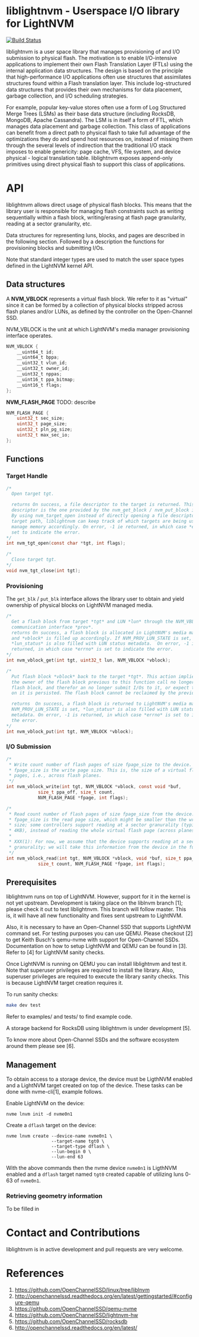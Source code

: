 # liblightnvm - Userspace I/O library for LightNVM

[![Build Status](https://travis-ci.org/OpenChannelSSD/liblightnvm.svg?branch=master)](https://travis-ci.org/safl/liblightnvm)

liblightnvm is a user space library that manages provisioning of and I/O
submission to physical flash. The motivation is to enable I/O-intensive
applications to implement their own Flash Translation Layer (FTLs) using
the internal application data structures.  The design is based on the principle that high-performance
I/O applications often use structures that assimilates structures found within a 
Flash translation layer. This include log-structured data structures that provides their
own mechanisms for data placement, garbage collection, and I/O scheduling
strategies.  

For example, popular key-value stores often use a form of Log Structured Merge Trees (LSMs) as
their base data structure (including RocksDB, MongoDB, Apache Cassandra). The LSM
is in itself a form of FTL, which manages data placement and garbage
collection.  This class of applications can benefit from a direct path to
physical flash to take full advantage of the optimizations they do and spend
host resources on, instead of missing them through the several levels of
indirection that the traditional I/O stack imposes to enable genericity: page
cache, VFS, file system, and device physical - logical translation table.
liblightnvm exposes append-only primitives using direct physical flash to
support this class of applications.

# API

liblightnvm allows direct usage of physical flash blocks. This means that the
library user is responsible for managing flash constraints such as writing
sequentially within a flash block, writing/erasing at flash page granularity,
reading at a sector granularity, etc.

Data structures for representing luns, blocks, and pages are described in the
following section. Followed by a description the functions for provisioning
blocks and submitting I/Os.

Note that standard integer types are used to match the user space types defined
in the LightNVM kernel API.

## Data structures

A **NVM_VBLOCK** represents a virtual flash block. We refer to it as "virtual"
since it can be formed by a collection of physical blocks stripped across flash
planes and/or LUNs, as defined by the controller on the Open-Channel SSD.

NVM_VBLOCK is the unit at which LightNVM's media manager provisioning interface
operates.

```c
NVM_VBLOCK {
	__uint64_t id;
	__uint64_t bppa;
	__uint32_t vlun_id;
	__uint32_t owner_id;
	__uint32_t nppas;
	__uint16_t ppa_bitmap;
	__uint16_t flags;
};
```

**NVM_FLASH_PAGE** TODO: describe

```c
NVM_FLASH_PAGE {
	uint32_t sec_size;
	uint32_t page_size;
	uint32_t pln_pg_size;
	uint32_t max_sec_io;
};
```

## Functions


### Target Handle

```c
/*
  Open target tgt.

  returns On success, a file descriptor to the target is returned. This file
  descriptor is the one provided by the nvm_get_block / nvm_put_block interface.
  By using nvm_target_open instead of directly opening a file descriptor to the
  target path, liblightnvm can keep track of which targets are being used and
  manage memory accordingly. On error, -1 ie returned, in which case *errno* is
  set to indicate the error.
*/
int nvm_tgt_open(const char *tgt, int flags);
```

```c
/*
  Close target tgt.
*/
void nvm_tgt_close(int tgt);
```

### Provisioning

The `get_blk` / `put_blk` interface allows the library user to obtain and yield
ownership of physical blocks on LightNVM managed media.

```c
/*
  Get a flash block from target *tgt* and LUN *lun* through the NVM_VBLOCK
  communication interface *prov*.
  returns On success, a flash block is allocated in LightNVM's media manager
  and *vblock* is filled up accordingly. If NVM_PROV_LUN_STATE is set,
  *lun_status* is also filled with LUN status metadata.  On error, -1 is
  returned, in which case *errno* is set to indicate the error.
*/
int nvm_vblock_get(int tgt, uint32_t lun, NVM_VBLOCK *vblock);
```

```c
/*
  Put flash block *vblock* back to the target *tgt*. This action implies that
  the owner of the flash block previous to this function call no longer owns the
  flash block, and therefor an no longer submit I/Os to it, or expect that data
  on it is persisted. The flash block cannot be reclaimed by the previous owner.

  returns  On success, a flash block is returned to LightNVM's media manager. If
  NVM_PROV_LUN_STATE is set, *lun_status* is also filled with LUN status
  metadata. On error, -1 is returned, in which case *errno* is set to indicate
  the error.
*/
int nvm_vblock_put(int tgt, NVM_VBLOCK *vblock);
```

### I/O Submission

```c
/*
 * Write count number of flash pages of size fpage_size to the device.
 * fpage_size is the write page size. This is, the size of a virtual flash
 * pages, i.e., across flash planes.
 */
int nvm_vblock_write(int tgt, NVM_VBLOCK *vblock, const void *buf,
			size_t ppa_off, size_t count,
			NVM_FLASH_PAGE *fpage, int flags);
```

```c
/*
 * Read count number of flash pages of size fpage_size from the device.
 * fpage_size is the read page size, which might be smaller than the write page
 * size; some controllers support reading at a sector granurality (typically
 * 4KB), instead of reading the whole virtual flash page (across planes).
 *
 * XXX(1): For now, we assume that the device supports reading at a sector
 * granurality; we will take this information from the device in the future.
 */
int nvm_vblock_read(int tgt, NVM_VBLOCK *vblock, void *buf, size_t ppa_off,
			size_t count, NVM_FLASH_PAGE *fpage, int flags);
```

## Prerequisites


liblightnvm runs on top of LightNVM. However, support for it in the kernel is
not yet upstream. Development is taking place on the liblnvm branch [1]; please
check it out to test liblightnvm. This branch will follow master. This is, it
will have all new functionality and fixes sent upstream to LightNVM.

Also, it is necessary to have an Open-Channel SSD that supports LightNVM
command set. For testing purposes you can use QEMU. Please checkout [2] to get
Keith Busch's qemu-nvme with support for Open-Channel SSDs.
Documentation on how to setup LightNVM and QEMU can be found in [3].
Refer to [4] for LightNVM sanity checks.

Once LightNVM is running on QEMU you can install liblightnvm and test it. Note
that superuser privileges are required to install the library. Also, superuser
privileges are required to execute the library sanity checks. This is because
LightNVM target creation requires it.

To run sanity checks:

```bash
make dev test
```

Refer to examples/ and tests/ to find example code.

A storage backend for RocksDB using liblightnvm is under development [5].

To know more about Open-Channel SSDs and the software ecosystem around
them please see [6].

## Management

To obtain access to a storage device, the device must be LigthNVM enabled and a
LightNVM target created on top of the device. These tasks can be done with
nvme-cli[1], example follows.

Enable LightNVM on the device:
```
nvme lnvm init -d nvme0n1
```

Create a `dflash` target on the device:
```
nvme lnvm create --device-name nvme0n1 \
                 --target-name tgt0 \
                 --target-type dflash \
                 --lun-begin 0 \
                 --lun-end 63
```

With the above commands then the nvme device `nvme0n1` is LigthNVM enabled and
a `dflash` target named `tgt0` created capable of utilizing luns 0-63 of
`nvme0n1`.

### Retrieving geometry information

To be filled in

# Contact and Contributions

liblightnvm is in active development and pull requests are very welcome.

# References

   1. https://github.com/OpenChannelSSD/linux/tree/liblnvm 
   2. http://openchannelssd.readthedocs.org/en/latest/gettingstarted/#configure-qemu
   3. https://github.com/OpenChannelSSD/qemu-nvme
   4. https://github.com/OpenChannelSSD/lightnvm-hw
   5. https://github.com/OpenChannelSSD/rocksdb
   6. http://openchannelssd.readthedocs.org/en/latest/
